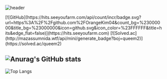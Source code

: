 ![header](https://capsule-render.vercel.app/api?type=waving&color=auto&height=300&section=header&text=Be%20patient&fontSize=90)

<div>
[![GitHub](https://hits.seeyoufarm.com/api/count/incr/badge.svg?url=https%3A%2F%2Fgithub.com%2FOrangeKim04&count_bg=%23000000&title_bg=%23000000&icon=github.svg&icon_color=%23FFFFFF&title=hits&edge_flat=false)](https://hits.seeyoufarm.com)
[![Solved.ac](http://mazassumnida.wtf/api/mini/generate_badge?boj=queem2)](https://solved.ac/queem2)
</div>

![Anurag's GitHub stats](https://github-readme-stats.vercel.app/api?username=OrangeKim04&show_icons=true&theme=omni)
-------------------------------------------------------
![Top Langs](https://github-readme-stats.vercel.app/api/top-langs/?username=OrangeKim04&layout=compact&theme=omni)
